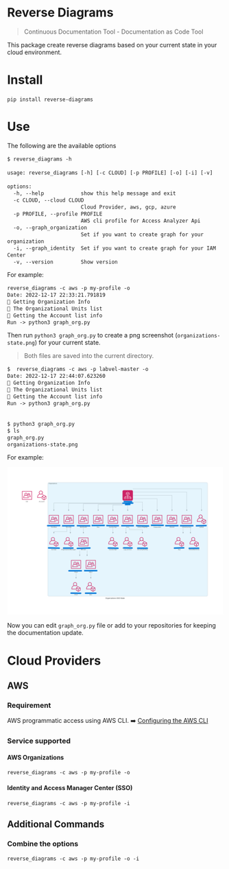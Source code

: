 # Reverse Diagrams

> Continuous Documentation Tool - Documentation as Code Tool

This package create reverse diagrams  based on your current state in your cloud environment.

# Install 

`pip install reverse-diagrams`

# Use

The following are the available options

```commandline
$ reverse_diagrams -h 

usage: reverse_diagrams [-h] [-c CLOUD] [-p PROFILE] [-o] [-i] [-v]

options:
  -h, --help            show this help message and exit
  -c CLOUD, --cloud CLOUD
                        Cloud Provider, aws, gcp, azure
  -p PROFILE, --profile PROFILE
                        AWS cli profile for Access Analyzer Api
  -o, --graph_organization
                        Set if you want to create graph for your organization
  -i, --graph_identity  Set if you want to create graph for your IAM Center
  -v, --version         Show version

```
For example: 

```commandline
reverse_diagrams -c aws -p my-profile -o
Date: 2022-12-17 22:33:21.791819
🔄 Getting Organization Info
🔄 The Organizational Units list 
🔄 Getting the Account list info
Run -> python3 graph_org.py 

```
Then run `python3 graph_org.py` to create a png screenshot (`organizations-state.png`) for your current state.

> Both files are saved into the current directory.

```commandline
$  reverse_diagrams -c aws -p labvel-master -o
Date: 2022-12-17 22:44:07.623260
🔄 Getting Organization Info
🔄 The Organizational Units list 
🔄 Getting the Account list info
Run -> python3 graph_org.py 


$ python3 graph_org.py 
$ ls 
graph_org.py
organizations-state.png
```
For example:

![Organizations Diagram](./docs/images/organizations-state-copy.png)

Now you can edit `graph_org.py` file or add to your repositories for keeping the documentation update.



# Cloud Providers
## AWS

### Requirement

AWS programmatic access using AWS CLI. :arrow_right: [Configuring the AWS CLI](https://docs.aws.amazon.com/cli/latest/userguide/cli-chap-configure.html)

### Service supported

#### AWS Organizations

```commandline
reverse_diagrams -c aws -p my-profile -o 
```
#### Identity and Access Manager Center (SSO)

```commandline
reverse_diagrams -c aws -p my-profile -i 
```
## Additional Commands

### Combine the options

```commandline
reverse_diagrams -c aws -p my-profile -o -i
```

